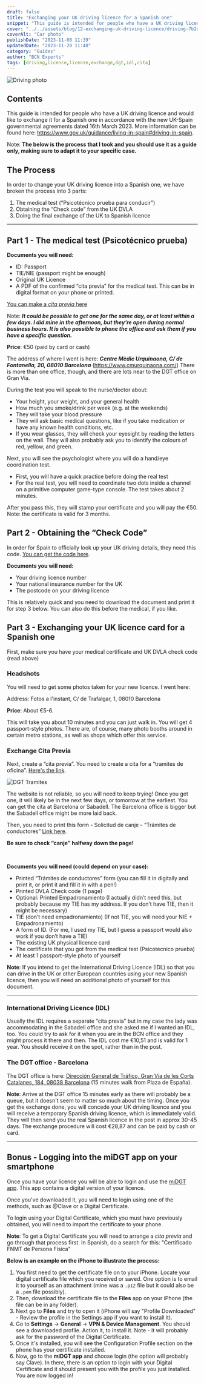 ```yaml
---
draft: false
title: "Exchanging your UK driving licence for a Spanish one"
snippet: "This guide is intended for people who have a UK driving licence and would like to exchange it for a Spanish one in accordance with the new UK-Spain governmental agreements dated 16th March 2023."
cover: "../../assets/blog/12-exchanging-uk-driving-licence/driving-7b2d9631.jpg"
coverAlt: "Car photo"
publishDate: "2023-11-08 11:39"
updatedDate: "2023-11-20 11:40"
category: "Guides"
author: "BCN Experts"
tags: [driving,licence,license,exchange,dgt,idl,cita]
---
```


![Driving photo](../../assets/blog/12-exchanging-uk-driving-licence/driving-7b2d9631.jpg)

<div class="contents">

## Contents

</div>

This guide is intended for people who have a UK driving licence and would like to exchange it for a Spanish one in accordance with the new UK-Spain governmental agreements dated 16th March 2023. More information can be found here: <a href="https://www.gov.uk/guidance/living-in-spain#driving-in-spain" target="_blank">https://www.gov.uk/guidance/living-in-spain#driving-in-spain</a>.

Note: **The below is the process that I took and you should use it as a guide only, making sure to adapt it to your specific case.**

## The Process

In order to change your UK driving licence into a Spanish one, we have broken the process into 3 parts:

1. The medical test (“Psicotécnico prueba para conducir”)
2. Obtaining the “Check code” from the UK DVLA
3. Doing the final exchange of the UK to Spanish licence

-----

## Part 1 - The medical test (Psicotécnico prueba)

**Documents you will need:**

- ID: Passport
- TIE/NIE (passport might be enough)
- Original UK Licence
- A PDF of the confirmed “cita previa” for the medical test. This can be in digital format on your phone or printed.


<a href="https://www.cmurquinaona.com/certificados-medicos/canje-carnet-conducir/" target="_blank">You can make a *cita previa* here</a>

Note: ***It could be possible to get one for the same day, or at least within a few days. I did mine in the afternoon, but they’re open during normal business hours. It is also possible to phone the office and ask them if you have a specific question.***

**Price**: €50 (paid by card or cash)

The address of where I went is here: ***Centre Mèdic Urquinaona, C/ de Fontanella, 20, 08010 Barcelona*** (https://www.cmurquinaona.com/) There is more than one office, though, and there are lots near to the DGT office on Gran Via.

During the test you will speak to the nurse/doctor about:

- Your height, your weight, and your general health
- How much you smoke/drink per week (e.g. at the weekends)
- They will take your blood pressure
- They will ask basic medical questions, like if you take medication or have any known health conditions, etc.
- If you wear glasses, they will check your eyesight by reading the letters on the wall. They will also probably ask you to identify the colours of red, yellow, and green.

Next, you will see the psychologist where you will do a hand/eye coordination test.

- First, you will have a quick practice before doing the real test
- For the real test, you will need to coordinate two dots inside a channel on a primitive computer game-type console. The test takes about 2 minutes.

After you pass this, they will stamp your certificate and you will pay the €50. Note: the certificate is valid for 3 months.

## Part 2 - Obtaining the “Check Code”

In order for Spain to officially look up your UK driving details, they need this code. <a href="https://www.gov.uk/view-driving-licence" target="_blank">You can get the code here</a>.

**Documents you will need:**

- Your driving licence number
- Your national insurance number for the UK
- The postcode on your driving licence

This is relatively quick and you need to download the document and print it for step 3 below. You can also do this before the medical, if you like.

## Part 3 - Exchanging your UK licence card for a Spanish one

First, make sure you have your medical certificate and UK DVLA check code (read above)

### Headshots

You will need to get some photos taken for your new licence. I went here:

Address: Fotos a l'instant, C/ de Trafalgar, 1, 08010 Barcelona

**Price**: About €5-6.

This will take you about 10 minutes and you can just walk in. You will get 4 passport-style photos. There are, of course, many photo booths around in certain metro stations, as well as shops which offer this service.

### Exchange Cita Previa

Next, create a “cita previa”. You need to create a cita for a “tramites de oficina”. <a href="https://sedeclave.dgt.gob.es/WEB_NCIT_CONSULTA/solicitarCita.faces" target="_blank">Here's the link</a>.

![DGT Tramites](../../assets/blog/12-exchanging-uk-driving-licence/dgt-tramites.jpg)

The website is not reliable, so you will need to keep trying! Once you get one, it will likely be in the next few days, or tomorrow at the earliest. You can get the cita at Barcelona or Sabadell. The Barcelona office is bigger but the Sabadell office might be more laid back.


Then, you need to print this form - Solicitud de canje - “Trámites de conductores”
<a href="https://sede.dgt.gob.es/sede-estaticos/Galerias/modelos-solicitud/03/Mod.03-ES.pdf" target="_blank">Link here</a>.

**Be sure to check “canje” halfway down the page!**

<br />

**Documents you will need (could depend on your case):**

- Printed “Trámites de conductores” form (you can fill it in digitally and print it, or print it and fill it in with a pen!)
- Printed DVLA Check code (1 page)
- Optional: Printed Empadronamiento (I actually didn’t need this, but probably because my TIE has my address. If you don’t have TIE, then it might be necessary)
- TIE (don’t need empadronamiento) (If not TIE, you will need your NIE + Empadronamiento)
- A form of ID. (For me, I used my TIE, but I guess a passport would also work if you don’t have a TIE)
- The existing UK physical licence card
- The certificate that you got from the medical test (Psicotécnico prueba)
- At least 1 passport-style photo of yourself


<div class="warning">
<strong>Note</strong>: If you intend to get the International Driving Licence (IDL) so that you can drive in the UK or other European countries using your new Spanish licence, then you will need an additional photo of yourself for this document.
</div>

-----

### International Driving Licence (IDL)

Usually the IDL requires a separate “cita previa” but in my case the lady was accommodating in the Sabadell office and she asked me if I wanted an IDL, too. You could try to ask for it when you are in the BCN office and they might process it there and then. The IDL cost me €10,51 and is valid for 1 year. You should receive it on the spot, rather than in the post.

### The DGT office - Barcelona

The DGT office is here:
<a href="https://goo.gl/maps/UFtLApLVVo55JFg3A" target="_blank">Dirección General de Tráfico, Gran Via de les Corts Catalanes, 184, 08038 Barcelona</a> (15 minutes walk from Plaza de España).

<div class="info">
<strong>Note</strong>: Arrive at the DGT office 15 minutes early as there will probably be a queue, but it doesn't seem to matter so much about the timing. Once you get the exchange done, you will concede your UK driving licence and you will receive a temporary Spanish driving licence, which is immediately valid. They will then send you the real Spanish licence in the post in approx 30-45 days. The exchange procedure will cost €28,87 and can be paid by cash or card.
</div>

---

## Bonus - Logging into the miDGT app on your smartphone

Once you have your licence you will be able to login and use the <a href="https://sede.dgt.gob.es/es/appmidgt/" target="_blank">miDGT app</a>. This app contains a digital version of your licence.

Once you've downloaded it, you will need to login using one of the methods, such as @Clave or a Digital Certificate.

To login using your Digital Certificate, which you must have previously obtained, you will need to import the certificate to your phone.

<div class="info">

<strong>Note</strong>: To get a Digital Certificate you will need to arrange a _cita previa_ and go through that process first. In Spanish, do a search for this: "Certificado FNMT de Persona Física"

</div>

**Below is an example on the iPhone to illustrate the process:**

1. You first need to get the certificate file on to your iPhone. Locate your digital certificate file which you received or saved. One option is to email it to yourself as an attachment (mine was a `.p12` file but it could also be a `.pem` file possibly).
2. Then, download the certificate file to the **Files** app on your iPhone (the file can be in any folder).
3. Next go to **Files** and try to open it (iPhone will say "Profile Downloaded" - Review the profile in the Settings app if you want to install it).
4. Go to **Settings** -> **General** -> **VPN & Device Management**. You should see a downloaded profile. Action it, to install it. Note - it will probably ask for the password of the Digital Certificate.
5. Once it's installed, you will see the Configuration Profile section on the phone has your certificate installed.
6. Now, go to the **miDGT app** and choose login (the option will probably say Clave). In there, there is an option to login with your Digital Certificate and it should present you with the profile you just installed. You are now logged in!

